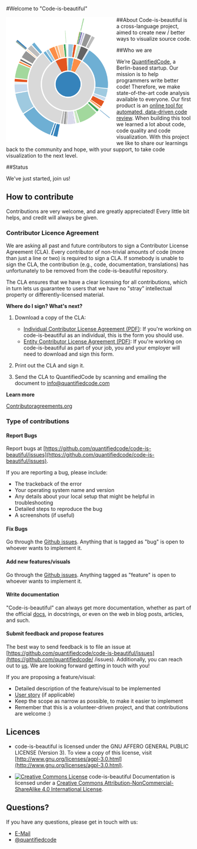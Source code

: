 #Welcome to "Code-is-beautiful"

##About
<img align="left" src="/sunburst/sunburst.png?raw=true" width="300" alt="code-is-beautiful"> Code-is-beautiful is a cross-language project, aimed to create new / better ways to visualize source code.

##Who we are

We’re [QuantifiedCode](https://www.quantifiedcode.com), a Berlin-based startup. Our mission is to help programmers write better code! Therefore, we make state-of-the-art code analysis available to everyone. Our first product is an [online tool for automated, data-driven code review](https://www.quantifiedcode.com). When building this tool we learned a lot about code, code quality and code visualization. With this project we like to share our learnings back to the community and hope, with your support, to take code visualization to the next level.

##Status

We've just started, join us!

## How to contribute

Contributions are very welcome, and are greatly appreciated! Every little bit helps, and credit will always be given.

### Contributor Licence Agreement

We are asking all past and future contributors to sign a Contributor License Agreement (CLA). Every contributor of non-trivial amounts of code (more than just a line or two) is required to sign a CLA. If somebody is unable to sign the CLA, the contribution (e.g., code, documentation, translations) has unfortunately to be removed from the code-is-beautiful repository.

The CLA ensures that we have a clear licensing for all contributions, which in turn lets us guarantee to users that we have no "stray" intellectual property or differently-licensed material.

**Where do I sign? What's next?**

1. Download a copy of the CLA:

    * [Individual Contributor License Agreement (PDF)](https://github.com/quantifiedcode/code-is-beautiful/raw/master/icla.pdf): If you're working on code-is-beautiful as an individual, this is the form you should use.
    * [Entity Contributor License Agreement (PDF)](https://github.com/quantifiedcode/code-is-beautiful/raw/master/ecla.pdf): If you're working on code-is-beautiful as part of your job, you and your employer will need to download and sign this form.

2. Print out the CLA and sign it.

3. Send the CLA to QuantifiedCode by scanning and emailing the document to [info@quantifiedcode.com](info@quantifiedcode.com)

**Learn more**

[Contributoragreements.org](http://contributoragreements.org/)

### Type of contributions

#### Report Bugs
Report bugs at [https://github.com/quantifiedcode/code-is-beautiful/issues](https://github.com/quantifiedcode/code-is-beautiful/issues).

If you are reporting a bug, please include:

* The trackeback of the error
* Your operating system name and version
* Any details about your local setup that might be helpful in troubleshooting
* Detailed steps to reproduce the bug
* A screenshots (if useful)

#### Fix Bugs
Go through the [Github issues](https://github.com/quantifiedcode/code-is-beautiful/issues). Anything that is tagged as "bug" is open to whoever wants to implement it.

#### Add new features/visuals
Go through the  [Github issues](https://github.com/quantifiedcode/code-is-beautiful/issues). Anything tagged as "feature" is open to whoever wants to implement it.

#### Write documentation
"Code-is-beautiful" can always get more documentation, whether as part of the official [docs](https://docs.quantifiedcode.com), in docstrings, or even on the web in blog posts, articles, and such.

#### Submit feedback and propose features
The best way to send feedback is to file an issue at [https://github.com/quantifiedcode/code-is-beautiful/issues](https://github.com/quantifiedcode/ /issues). Additionally, you can reach out to [us](https://twitter/quantifiedcode). We are looking forward getting in touch with you!

If you are proposing a feature/visual:
* Detailed description of the feature/visual to be implemented
* [User story](https://en.wikipedia.org/wiki/User_story) (if applicable)
* Keep the scope as narrow as possible, to make it easier to implement
* Remember that this is a volunteer-driven project, and that contributions are welcome :)

## Licences

* code-is-beautiful is licensed under the GNU AFFERO GENERAL PUBLIC LICENSE (Version 3). To view a copy of this license, visit [http://www.gnu.org/licenses/agpl-3.0.html](http://www.gnu.org/licenses/agpl-3.0.html).

* [![Creative Commons License](https://i.creativecommons.org/l/by-nc-sa/4.0/80x15.png)](http://creativecommons.org/licenses/by-nc/4.0/) code-is-beautiful Documentation is licensed under a [Creative Commons Attribution-NonCommercial-ShareAlike 4.0 International License](http://creativecommons.org/licenses/by-nc-sa/4.0/).

## Questions?

If you have any questions, please get in touch with us:

* [E-Mail](https://www.quantifiedcode.com/contact)
* [@quantifiedcode](https://twitter.com/quantifiedcode)
